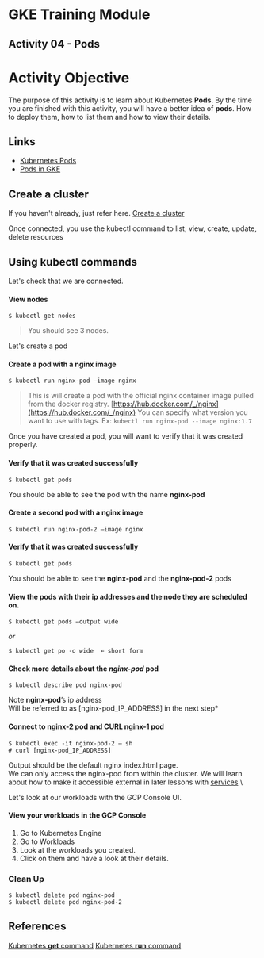# GKE Training Module
## Activity 04 - Pods

# Activity Objective

The purpose of this activity is to learn about Kubernetes **Pods**. By the time you are finished with this activity, you will have a better idea of **pods**. How to deploy them, how to list them and how to view their details.

## Links
* [Kubernetes Pods](https://kubernetes.io/docs/concepts/workloads/pods/)
* [Pods in GKE](https://cloud.google.com/kubernetes-engine/docs/concepts/pod)

## Create a cluster
If you haven't already, just refer here.
[Create a cluster](01-gke-cluster/INSTRUCTIONS.md)

Once connected, you use the kubectl command to list, view, create, update, delete resources

## Using kubectl commands

Let's check that we are connected.

#### View nodes
```
$ kubectl get nodes
```
> You should see 3 nodes.

Let's create a pod
#### Create a pod with a nginx image
```
$ kubectl run nginx-pod –image nginx
```
> This is will create a pod with the official nginx container image pulled from the docker registry. [https://hub.docker.com/_/nginx](https://hub.docker.com/_/nginx)
You can specify what version you want to use with tags. Ex: `kubectl run nginx-pod --image nginx:1.7`

Once you have created a pod, you will want to verify that it was created properly.
#### Verify that it was created successfully
```
$ kubectl get pods
```
You should be able to see the pod with the name **nginx-pod**

#### Create a second pod with a nginx image
```
$ kubectl run nginx-pod-2 –image nginx
```

#### Verify that it was created successfully
```
$ kubectl get pods
```
You should be able to see the **nginx-pod** and the **nginx-pod-2** pods


#### View the pods with their ip addresses and the node they are scheduled on.
```
$ kubectl get pods –output wide
```
*or*
```
$ kubectl get po -o wide  ← short form
```

#### Check more details about the _nginx-pod_ pod
```
$ kubectl describe pod nginx-pod
```

Note **nginx-pod**’s ip address \
Will be referred to as [nginx-pod_IP_ADDRESS] in the next step*

#### Connect to nginx-2 pod and CURL nginx-1 pod

```
$ kubectl exec -it nginx-pod-2 – sh
# curl [nginx-pod_IP_ADDRESS]
```
Output should be the default nginx index.html page. \
We can only access the nginx-pod from within the cluster. We will learn about how to make it accessible external in later lessons with [services](06-services/INSTRUCTIONS.md) \

Let's look at our workloads with the GCP Console UI.

#### View your workloads in the GCP Console
1. Go to Kubernetes Engine
1. Go to Workloads
1. Look at the workloads you created.
1. Click on them and have a look at their details.

### Clean Up
```
$ kubectl delete pod nginx-pod
$ kubectl delete pod nginx-pod-2
```

## References
[Kubernetes **get** command](https://kubernetes.io/docs/reference/generated/kubectl/kubectl-commands#get)
[Kubernetes **run** command](https://kubernetes.io/docs/reference/generated/kubectl/kubectl-commands#run)
